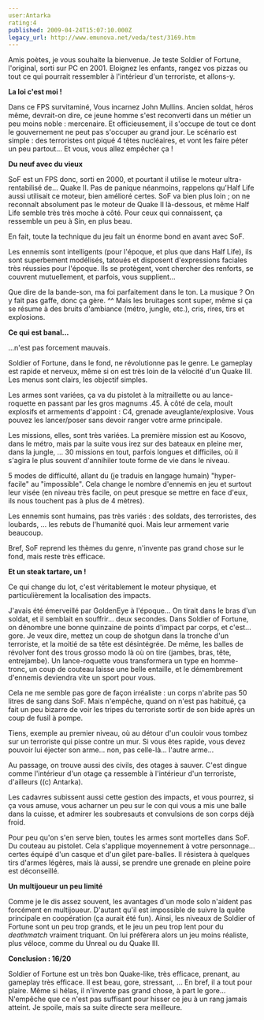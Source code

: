 ```yaml
---
user:Antarka
rating:4
published: 2009-04-24T15:07:10.000Z
legacy_url: http://www.emunova.net/veda/test/3169.htm
---
```

Amis poètes, je vous souhaite la bienvenue. Je teste Soldier of Fortune, l'original, sorti sur PC en 2001\. Eloignez les enfants, rangez vos pizzas ou tout ce qui pourrait ressembler à l'intérieur d'un terroriste, et allons-y.  

  

**La loi c'est moi !**  

  

Dans ce FPS survitaminé, Vous incarnez John Mullins. Ancien soldat, héros même, devrait-on dire, ce jeune homme s'est reconverti dans un métier un peu moins noble : mercenaire. Et officieusement, il s'occupe de tout ce dont le gouvernement ne peut pas s'occuper au grand jour. Le scénario est simple : des terroristes ont piqué 4 têtes nucléaires, et vont les faire péter un peu partout... Et vous, vous allez empêcher ça !  

  

**Du neuf avec du vieux**  

  

SoF est un FPS donc, sorti en 2000, et pourtant il utilise le moteur ultra-rentabilisé de... Quake II. Pas de panique néanmoins, rappelons qu'Half Life aussi utilisait ce moteur, bien amélioré certes. SoF va bien plus loin ; on ne reconnaît absolument pas le moteur de Quake II là-dessous, et même Half Life semble très très moche à côté. Pour ceux qui connaissent, ça ressemble un peu à Sin, en plus beau.  

  

En fait, toute la technique du jeu fait un énorme bond en avant avec SoF.  

  

Les ennemis sont intelligents (pour l'époque, et plus que dans Half Life), ils sont superbement modélisés, tatoués et disposent d'expressions faciales très réussies pour l'époque. Ils se protègent, vont chercher des renforts, se couvrent mutuellement, et parfois, vous supplient...  

  

Que dire de la bande-son, ma foi parfaitement dans le ton. La musique ? On y fait pas gaffe, donc ça gère. ^^ Mais les bruitages sont super, même si ça se résume à des bruits d'ambiance (métro, jungle, etc.), cris, rires, tirs et explosions.  

  

**Ce qui est banal...**  

  

...n'est pas forcement mauvais.  

  

Soldier of Fortune, dans le fond, ne révolutionne pas le genre. Le gameplay est rapide et nerveux, même si on est très loin de la vélocité d'un Quake III. Les menus sont clairs, les objectif simples.  

  

Les armes sont variées, ça va du pistolet à la mitraillette ou au lance-roquette en passant par les gros magnums .45\. À côté de cela, moult explosifs et armements d'appoint : C4, grenade aveuglante/explosive. Vous pouvez les lancer/poser sans devoir ranger votre arme principale.  

  

Les missions, elles, sont très variées. La première mission est au Kosovo, dans le métro, mais par la suite vous irez sur des bateaux en pleine mer, dans la jungle, ... 30 missions en tout, parfois longues et difficiles, où il s'agira le plus souvent d'annihiler toute forme de vie dans le niveau.  

  

5 modes de difficulté, allant du (je traduis en langage humain) "hyper-facile" au "impossible". Cela change le nombre d'ennemis en jeu et surtout leur visée (en niveau très facile, on peut presque se mettre en face d'eux, ils nous touchent pas à plus de 4 mètres).  

  

Les ennemis sont humains, pas très variés : des soldats, des terroristes, des loubards, ... les rebuts de l'humanité quoi. Mais leur armement varie beaucoup.  

  

Bref, SoF reprend les thèmes du genre, n'invente pas grand chose sur le fond, mais reste très efficace.  

  

**Et un steak tartare, un !**  

  

Ce qui change du lot, c'est véritablement le moteur physique, et particulièrement la localisation des impacts.  

  

J'avais été émerveillé par GoldenEye à l'époque... On tirait dans le bras d'un soldat, et il semblait en souffrir... deux secondes. Dans Soldier of Fortune, on dénombre une bonne quinzaine de points d'impact par corps, et c'est... gore. Je veux dire, mettez un coup de shotgun dans la tronche d'un terroriste, et la moitié de sa tête est désintégrée. De même, les balles de révolver font des trous grosso modo là où on tire (jambes, bras, tête, entrejambe). Un lance-roquette vous transformera un type en homme-tronc, un coup de couteau laisse une belle entaille, et le démembrement d'ennemis deviendra vite un sport pour vous.  

  

Cela ne me semble pas gore de façon irréaliste : un corps n'abrite pas 50 litres de sang dans SoF. Mais n'empêche, quand on n'est pas habitué, ça fait un peu bizarre de voir les tripes du terroriste sortir de son bide après un coup de fusil à pompe.  

  

Tiens, exemple au premier niveau, où au détour d'un couloir vous tombez sur un terroriste qui pisse contre un mur. Si vous êtes rapide, vous devez pouvoir lui éjecter son arme... non, pas celle-là... l'autre arme...  

  

Au passage, on trouve aussi des civils, des otages à sauver. C'est dingue comme l'intérieur d'un otage ça ressemble à l'intérieur d'un terroriste, d'ailleurs ((c) Antarka).  

  

Les cadavres subissent aussi cette gestion des impacts, et vous pourrez, si ça vous amuse, vous acharner un peu sur le con qui vous a mis une balle dans la cuisse, et admirer les soubresauts et convulsions de son corps déjà froid.  

  

Pour peu qu'on s'en serve bien, toutes les armes sont mortelles dans SoF. Du couteau au pistolet. Cela s'applique moyennement à votre personnage... certes équipé d'un casque et d'un gilet pare-balles. Il résistera à quelques tirs d'armes légères, mais là aussi, se prendre une grenade en pleine poire est déconseillé.  

  

**Un multijoueur un peu limité**  

  

Comme je le dis assez souvent, les avantages d'un mode solo n'aident pas forcément en multijoueur. D'autant qu'il est impossible de suivre la quête principale en coopération (ça aurait été fun). Ainsi, les niveaux de Soldier of Fortune sont un peu trop grands, et le jeu un peu trop lent pour du _deathmatch_ vraiment triquant. On lui préfèrera alors un jeu moins réaliste, plus véloce, comme du Unreal ou du Quake III.  

  

**Conclusion : 16/20**  

  

Soldier of Fortune est un très bon Quake-like, très efficace, prenant, au gameplay très efficace. Il est beau, gore, stressant, ... En bref, il a tout pour plaire. Même si hélas, il n'invente pas grand chose, à part le gore... N'empêche que ce n'est pas suffisant pour hisser ce jeu à un rang jamais atteint. Je spoile, mais sa suite directe sera meilleure.